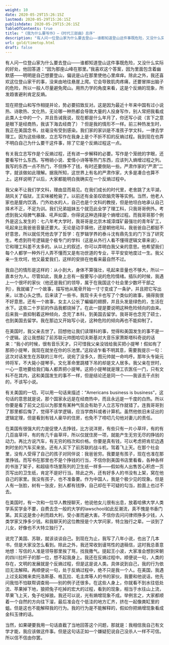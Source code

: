 ```yaml
---
weight: 10
date: 2020-05-29T15:26:15Z
lastmod: 2020-05-29T15:26:15Z
publishdate: 2020-05-29T15:26:15Z
TableOfContents: true
title: "《我为什么要写作》—《时代三部曲》总序"
description: "有人问一位登山家为什么要去登山——谁都知道登山这件事既危险，又没什么实际的好处，他回答道：“因为那座山峰在那里。”我喜欢这个答案，因为里面包含着幽默感——明明是自己想要登山，偏说是山在那里使他心里痒痒。"
url: gold/timetop.html
draft: false
---
```


有人问一位登山家为什么要去登山——谁都知道登山这件事既危险，又没什么实际的好处，他回答道：“因为那座山峰在那里。”我喜欢这个答案，因为里面包含着幽默感——明明是自己想要登山，偏说是山在那里使他心里痒痒。除此之外，我还喜欢这位登山家干的事，没来由地往悬崖上爬。它会导致肌肉疼痛，还要冒摔出脑子的危险，所以一般人尽量避免爬山。用热力学的角度来看，这是个反熵的现象，所发趋害避利肯定反熵。

现在把登山和写作相提并论，势必要招致反对。这是因为最近十年来中国有过小说热、诗歌热、文化热，无论哪一种热都会导致大量的人投身写作，别人常把我看成此类人士中的一个，并且告诫我说，现在都是什么年月了，你还写小说（言下之意是眼下是经商热，我该下海去经商了）？但是我的情形不一样。前三种热发生时，我正在美国念书，丝毫没有受到感染。我们家的家训是不准孩子学文科，一律去学理工。因为这些缘故，立志写作在我身上是个不折不扣的反熵过程。我到现在也弄不明白自己为什么要干这件事，除了它是个反熵过程这一点。

有关我立志写作是个反熵过程，还有进一步解释的必要。写作是个笼统的字眼，还要看写什么东西。写畅销小说、爱情小诗等等热门东西，应该列入熵增过程之列。我写的东西一点不热门，不但挣不了钱，有时还要倒贴一些。严肃作家的“严肃”二字，就该做如此理解。据我所知，这世界上有名的严肃作家，大多是凑合也算不上。这样说明了以后，大家都能明白我确实在一个反熵过程中。

我父亲不让我们学文科，理由显而易见。在我们成长的时代里，老舍跳了太平湖，胡风关了临狱，王实味被枪毙了。以前还有金圣叹砍脑壳等等实例。当然，他老人家也是屋内饮酒，门外劝水的人，自己也是个文科的教授，但是他坦白地承认自己择术不正，不足为训。我们兄弟姐妹五个就范此全学了理工科，只我哥哥例外。考虑到我父母脾气暴躁、吼声如雷，你得说这种选择是个熵增过程。而我哥哥那个例外是这么发生的：七八年考大学时，我哥哥是北京木城漳煤矿最强壮的青年矿工，吼起来比我爸爸音量还要大。无论是动手揍他，还是朝他吼叫，我爸爸自己都挺不好意思，所以就任凭他去学了哲学：在罗辑学界的泰斗沈有鼎先生的门下当了研究生。考虑到符号逻辑是个极专门的学科（这是从外行人看不懂得逻辑文章来说），它和理工科差不太多的。从以上的叙述，你可以弄明白我父亲的意思。他希望我们每个人都学一种外行人弄不懂而又是有功世道的专业，平平安安地度过一生。我父亲一生坎坷，他又最爱我们，这样的安排在他看来最自然不过。

我自己的情形是这样的：从小到大，身体不算强壮，吼起来音量也不够大，所以一直本分为人。尽管如此，我身上总有一股要写小说的危险情绪。插队的时候，我遇上一个很坏的家伙（他还是我们的领导，属于在我国这个社会里少数坏干部之列），我就编了一个故事，描写他从尾骨开始一寸寸变成了一条驴，并且把它写出来，以泄心头之愤。后来读了一些书，我现卡夫卡也写了个类似的故事，搞得我很不好意思。还有一个故事，女主人公长了蝙蝠的翅膀，并且头发是绿色的，生活在水下。这些二十岁前的作品我都烧掉了。在此一提是要说明这种危险倾向的由来。后来我一直抑制着这种倾向，念完了本科，到美国去留学。我哥哥也念完了硕士，也到美国去留学。我在那边又开始写小说，这种危险的倾向再也不能抑制了。

在美国时，我父亲去世了。回想他让我们读理科的事，觉得和美国发生的事不是一个逻辑。这让我想起了前苏联元帅图哈切夫斯基对大音乐家萧斯塔科奇说的话来：“我小的时候，很有音乐天才。只可惜我父亲没钱给我买把小提琴！假如有了那把小提琴，我现在就坐在你的乐池里。”这段话乍看不明其意，需要我提示一句：这次对话发生在苏联的三年代，说宛了没多久，图元帅就一命呜呼。那年头专毙元帅将军，不大毙小提琴手。文化革命里跳楼下吊的却是文人居多。我父亲在世时，一心一意地要给我们每人都弄把小提琴。这把小提琴就是理工农医任一门，只有文科不在其内，这和美国发生的事不一样，但是结论还是同一个——我该去干点别的，不该写小说。

有关美国的一切，可以用一句话来描述：“Americans business is business”，这句话的意思就是说，那个国家永远是在经商热中，而且永远是一千度的白热。所以你要是看了前文之后以为那里有某种气氛会有助于人立志写作就错了。连我哥哥到了那里都后悔了，觉得不该学逻辑，应当学商科或者计算机。虽然他依旧未证出的逻辑定理，但是看到有钱人豪华的住房，也免不了唠叨几句他对妻儿的责任。

在美国有很强大的力是促使人去挣钱，比方说洋房，有些只有一片小草坪，有的有几百亩草坪，有的有几千亩草坪，所以仅就住房一项，就能产生无穷无尽的挣钱的动力。再比方说汽车，有无穷的档次和价格。你要是真有钱，可以考虑把肯尼边遇刺时坐的汽车买来坐。还有人买下了前苏联的战斗机，驾着飞上天。在那个社会里，没有人受得了自己的孩子对同伴说：我爸爸穷。我要是有孩子，现在也准在那里挣钱。而写书在那里也不是个挣钱的行当，不信你到美国书店里看看，各种各样的书涨了架子，和超级市场里陈列的卫生纸一样多——假如有人出售苦心积虑一页页写出的卫生纸，肯定不是好行当。除此之外，还有好多人的书没有上架，窝在他自己的家里。我没有孩子，也不准备要。作为中国人，我是个极少见的现象。但是人有一张脸，树有一张皮，别人都有钱挣，自己却在干可疑的勾当，脸面上也过不去。

在美国时，有一次和一位华人教授聊天，他说他女儿很有出息，放着哈佛大学人类学系奖学金不要，自费去念一般的大学的lawschool如此反潮流，真不愧是书香门第。其实这是舍小利而趋大利，受小害而避大害。不信你去问问律师挣多少钱，人类学家又挣多少钱。和我聊天的这位教授是个大学问家，特立独行之辈。一谈到了儿女，好像也不大特立独行了。

说完了美国、苏联，就该谈谈自己。到现在为止，我写了八年小说，也出了几本书，但是大家没怎么看到。除此之外，我还常收到谩骂性的退稿信，这时我总善意地想：写信的人准是领导那里挨了骂，找我撒气。提起王小波，大家准会想到宋朝的四川拉杆子的那一位，想不起我身上。我还在反熵过程中。顺便说一句，人类的存在，文明的发展就是个反熵过程，但是这是说人类。具体说到自己，我的行为依旧无法解释。再顺便说一句，处于反熵过程中，绝不只是我一个人。在美国，我遇上过支起摊来卖托洛斯基、格瓦拉、毛主席等人的书的家伙，我要和他说话，他先问我怕不怕联帮调查局——别的例子还很多。在这些人身上，你就看不到水往低处流、苹果掉下地，狼把兔子吃掉的宏大的过程，看到的现象，相当于水往山上流，苹果飞上天，兔子吃掉狼。我还可以说，光有熵增现象不成。举例言之，大家都顺着一个自然的方向往下溜，最后准会在个低洼的地方汇齐，挤在一起像粪缸里的蛆。但是这也不能解释我的行为。我的行为是不能解释的，假如你把熵增现象看成金科玉律的话。

当然，如果硬要我用一句话直截了当地回答这个问题，那就是：我相信我自己有文学才能，我应该做这件事。但是这句话正如一个嫌疑犯说自己没杀人一样不可信。所以信不信由你罢。